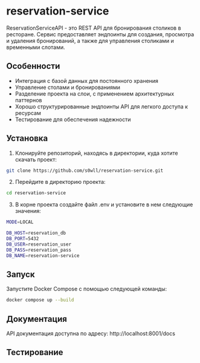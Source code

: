 # reservation-service

ReservationServiceAPI - это REST API для бронирования столиков в ресторане. Сервис предоставляет эндпоинты для создания, просмотра и удаления бронирований, а также для управления столиками и временными слотами.

## Особенности
- Интеграция с базой данных для постоянного хранения
- Управление столами и бронированиями
- Разделение проекта на слои, с применением архитектурных паттернов
- Хорошо структурированные эндпоинты API для легкого доступа к ресурсам
- Тестирование для обеспечения надежности


## Установка

1. Клонируйте репозиторий, находясь в директории, куда хотите скачать проект:
```bash
git clone https://github.com/s0wll/reservation-service.git
```
2. Перейдите в директорию проекта:
```bash
cd reservation-service
```
3. В корне проекта создайте файл .env и установите в нем следующие значения:
```bash
MODE=LOCAL

DB_HOST=reservation_db
DB_PORT=5432
DB_USER=reservation_user
DB_PASS=reservation_pass
DB_NAME=reservation-service
```

## Запуск

Запустите Docker Compose с помощью следующей команды:
```bash
docker compose up --build
```

## Документация

API документация доступна по адресу: http://localhost:8001/docs

## Тестирование
